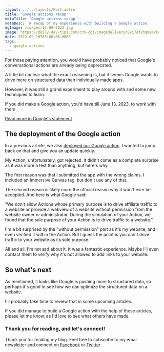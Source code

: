 ```yaml
---
layout: ../../layouts/Post.astro
title: 'Google actions recap'
metaTitle: 'Google actions recap'
metaDesc: 'A recap of my experience with building a Google action'
ogImage: /images/16-09-2022.jpg
image: https://daily-dev-tips.com/cdn-cgi/imagedelivery/Bki7Af2hq0JKVFw1XYYMQg/5d9bef3d-b9bf-4f45-2610-d81b0a825d00
date: 2022-09-16T03:00:00.000Z
tags:
  - google-actions
---
```


For those paying attention, you would have probably noticed that Google's conversational actions are already being deprecated.

A little bit unclear what the exact reasoning is, but it seems Google wants to drive more on structured data than individually made apps.

However, it was still a grand experiment to play around with and some new techniques to learn.

If you did make a Google action, you'd have till June 13, 2023, to work with them.

[Read more in Google's statement](https://developers.google.com/assistant/ca-sunset)

## The deployment of the Google action

In a previous article, we also [deployed our Google action](https://daily-dev-tips.com/posts/deploying-a-google-action/). I wanted to jump back on that and give you an update quickly.

My Action, unfortunately, got rejected.
It didn't come as a complete surprise as it was more a test than anything, but here's why.

The first reason was that I submitted the app with the wrong claims. I included an Immersive Canvas tag, but don't use any of that.

The second reason is likely more the official reason why it won't ever be accepted.
And here is what Google said:

"We don't allow Actions whose primary purpose is to drive affiliate traffic to a website or provide a webview of a website without permission from the website owner or administrator.
During the simulation of your Action, we found that the sole purpose of your Action is to drive traffic to a website."

I'm a bit surprised by the "without permission" part as it's my website, and I even verified it within the Action.
But I guess the point is you can't drive traffic to your website as its sole purpose.

All and all, I'm not sad about it. It was a fantastic experience. Maybe I'll even contact them to verify why it's not allowed to add links to your website.

## So what's next

As mentioned, it looks like Google is pushing more to structured data, so perhaps it's good to see how we can optimize the structured data on a website.

I'll probably take time to review that in some upcoming articles.

If you did manage to build a Google action with the help of these articles, please let me know, as I'd love to see what others have made.

### Thank you for reading, and let's connect!

Thank you for reading my blog. Feel free to subscribe to my email newsletter and connect on [Facebook](https://www.facebook.com/DailyDevTipsBlog) or [Twitter](https://twitter.com/DailyDevTips1)
